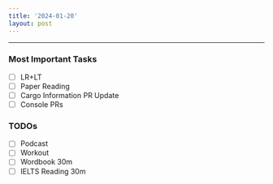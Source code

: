 ```yaml
---
title: '2024-01-20'
layout: post
---
```


---

### Most Important Tasks

- [ ] LR+LT
- [ ] Paper Reading
- [ ] Cargo Information PR Update
- [ ] Console PRs

### TODOs

- [ ] Podcast
- [ ] Workout
- [ ] Wordbook 30m
- [ ] IELTS Reading 30m
